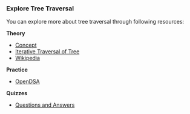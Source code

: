 ### Explore Tree Traversal

You can explore more about tree traversal through following resources:

**Theory**

   - [Concept](https://www.geeksforgeeks.org/tree-traversals-inorder-preorder-and-postorder/)
   - [Iterative Traversal of Tree](https://www.hackerearth.com/practice/notes/iterative-tree-traversals/)
   - [Wikipedia](https://en.wikipedia.org/wiki/Tree_traversal)

**Practice**

   - [OpenDSA](https://opendsa-server.cs.vt.edu/ODSA/Books/Everything/html/BinaryTreeTraversal.html)

**Quizzes**

   - [Questions and Answers](https://www.sanfoundry.com/data-structure-questions-answers-inorder-traversal/)

